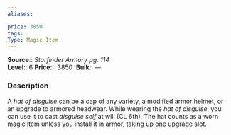 ```yaml
---
aliases: 

price: 3850 
tags: 
Type: Magic Item
---
```

**Source**:: _Starfinder Armory pg. 114_  
**Level**:: 6
**Price**::  3850 
**Bulk**:: —

### Description

A _hat of disguise_ can be a cap of any variety, a modified armor helmet, or an upgrade to armored headwear. While wearing the _hat of disguise_, you can use it to cast _disguise self_ at will (CL 6th). The hat counts as a worn magic item unless you install it in armor, taking up one upgrade slot.
